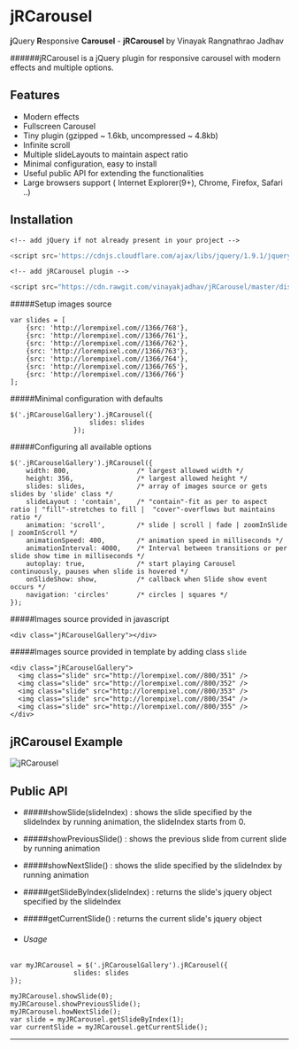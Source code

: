 # jRCarousel
**j**Query **R**esponsive **Carousel** - __jRCarousel__ by Vinayak Rangnathrao Jadhav

######jRCarousel is a jQuery plugin for responsive carousel with modern effects and multiple options.

## Features
- Modern effects
- Fullscreen Carousel
- Tiny plugin (gzipped ~ 1.6kb, uncompressed ~ 4.8kb)
- Infinite scroll
- Multiple slideLayouts to maintain aspect ratio
- Minimal configuration, easy to install
- Useful public API for extending the functionalities
- Large browsers support ( Internet Explorer(9+), Chrome, Firefox, Safari ..)
 

## Installation

	<!-- add jQuery if not already present in your project -->
``` javascript
<script src='https://cdnjs.cloudflare.com/ajax/libs/jquery/1.9.1/jquery.min.js'></script>
```
	<!-- add jRCarousel plugin -->
``` javascript
<script src="https://cdn.rawgit.com/vinayakjadhav/jRCarousel/master/dist/jRCarousel.min.js"></script>
```

#####Setup images source
```
var slides = [
	{src: 'http://lorempixel.com//1366/768'},
	{src: 'http://lorempixel.com//1366/761'},
	{src: 'http://lorempixel.com//1366/762'},
	{src: 'http://lorempixel.com//1366/763'},
	{src: 'http://lorempixel.com//1366/764'},
	{src: 'http://lorempixel.com//1366/765'},
	{src: 'http://lorempixel.com//1366/766'}
];
```

#####Minimal configuration with defaults
```
$('.jRCarouselGallery').jRCarousel({
					slides: slides
				});
```

#####Configuring all available options
```
$('.jRCarouselGallery').jRCarousel({
 	width: 800, 				/* largest allowed width */
	height: 356, 				/* largest allowed height */
	slides: slides, 			/* array of images source or gets slides by 'slide' class */
	slideLayout : 'contain',  	/* "contain"-fit as per to aspect ratio | "fill"-stretches to fill |  "cover"-overflows but maintains ratio */
	animation: 'scroll', 		/* slide | scroll | fade | zoomInSlide | zoomInScroll */
	animationSpeed: 400,    	/* animation speed in milliseconds */
	animationInterval: 4000,	/* Interval between transitions or per slide show time in milliseconds */
	autoplay: true,         	/* start playing Carousel continuously, pauses when slide is hovered */
	onSlideShow: show,			/* callback when Slide show event occurs */
	navigation: 'circles'		/* circles | squares */
});
```
#####Images source provided in javascript
```
<div class="jRCarouselGallery"></div>
```

#####Images source provided in template by adding class `slide`
```
<div class="jRCarouselGallery">
  <img class="slide" src="http://lorempixel.com//800/351" />
  <img class="slide" src="http://lorempixel.com//800/352" />
  <img class="slide" src="http://lorempixel.com//800/353" />
  <img class="slide" src="http://lorempixel.com//800/354" />
  <img class="slide" src="http://lorempixel.com//800/355" />
</div>
```
## jRCarousel Example
![jRCarousel](https://cloud.githubusercontent.com/assets/7734229/10716647/cf343360-7b65-11e5-9e36-15dc866456a3.png)

## Public API
- #####showSlide(slideIndex) 	:
		shows the slide specified by the slideIndex by running animation, the slideIndex starts from 0.

- #####showPreviousSlide()		:
		shows the previous slide from current slide by running animation

- #####showNextSlide()		:
		shows the slide specified by the slideIndex by running animation

- #####getSlideByIndex(slideIndex)	:
		returns the slide's jquery object specified by the slideIndex

- #####getCurrentSlide()		:
		returns the current slide's jquery object

- ###### Usage
```
var myJRCarousel = $('.jRCarouselGallery').jRCarousel({
				slides: slides
});

myJRCarousel.showSlide(0);
myJRCarousel.showPreviousSlide();
myJRCarousel.howNextSlide();
var slide = myJRCarousel.getSlideByIndex(1);
var currentSlide = myJRCarousel.getCurrentSlide();
```
------------------------------------------------------------------------------------------------------------------
